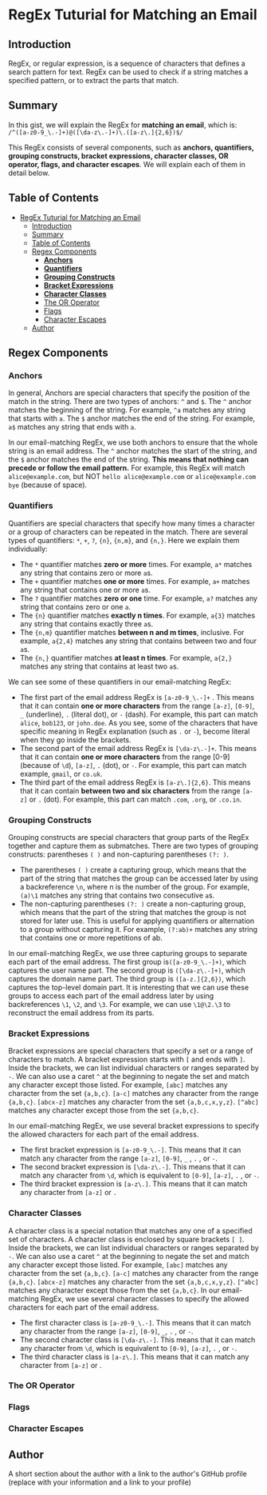 # RegEx Tuturial for Matching an Email

## Introduction

RegEx, or regular expression, is a sequence of characters that defines a search pattern for text. RegEx can be used to check if a string matches a specified pattern, or to extract the parts that match.

## Summary

In this gist, we will explain the RegEx for **matching an email**, which is:
`/^([a-z0-9_\.-]+)@([\da-z\.-]+)\.([a-z\.]{2,6})$/`

This RegEx consists of several components, such as **anchors, quantifiers, grouping constructs, bracket expressions, character classes, OR operator, flags, and character escapes**. We will explain each of them in detail below.

## Table of Contents

- [RegEx Tuturial for Matching an Email](#regex-tuturial-for-matching-an-email)
  - [Introduction](#introduction)
  - [Summary](#summary)
  - [Table of Contents](#table-of-contents)
  - [Regex Components](#regex-components)
    - [**Anchors**](#anchors)
    - [**Quantifiers**](#quantifiers)
    - [**Grouping Constructs**](#grouping-constructs)
    - [**Bracket Expressions**](#bracket-expressions)
    - [**Character Classes**](#character-classes)
    - [The OR Operator](#the-or-operator)
    - [Flags](#flags)
    - [Character Escapes](#character-escapes)
  - [Author](#author)

## Regex Components

### **Anchors**

In general, Anchors are special characters that specify the position of the match in the string. There are two types of anchors: `^` and `$`. The `^` anchor matches the beginning of the string. For example, `^a` matches any string that starts with `a`. The `$` anchor matches the end of the string. For example, `a$` matches any string that ends with `a`.

In our email-matching RegEx, we use both anchors to ensure that the whole string is an email address. The `^` anchor matches the start of the string, and the `$` anchor matches the end of the string. **This means that nothing can precede or follow the email pattern.** For example, this RegEx will match `alice@example.com`, but NOT `hello alice@example.com` or `alice@example.com bye` (because of space).

### **Quantifiers**

Quantifiers are special characters that specify how many times a character or a group of characters can be repeated in the match. There are several types of quantifiers: `*`, `+`, `?`, `{n}`, `{n,m}`, and `{n,}`. Here we explain them individually:

- The `*` quantifier matches **zero or more** times. For example, `a*` matches any string that contains zero or more `a`s.
- The `+` quantifier matches **one or more** times. For example, `a+` matches any string that contains one or more `a`s.
- The `?` quantifier matches **zero or one** time. For example, `a?` matches any string that contains zero or one `a`.
- The `{n}` quantifier matches **exactly n times**. For example, `a{3}` matches any string that contains exactly three `a`s.
- The `{n,m}` quantifier matches **between n and m times**, inclusive. For example, `a{2,4}` matches any string that contains between two and four `a`s.
- The `{n,}` quantifier matches **at least n times**. For example, `a{2,}` matches any string that contains at least two `a`s.

We can see some of these quantifiers in our email-matching RegEx:

- The first part of the email address RegEx is `[a-z0-9_\.-]+` . This means that it can contain **one or more characters** from the range `[a-z]`, `[0-9]`, `_` (underline), `.` (literal dot), or `-` (dash). For example, this part can match `alice`, `bob123`, or `john.doe`. As you see, some of the characters that have specific meaning in RegEx explanation (such as `.` or `-`), become literal when they go inside the brackets.
- The second part of the email address RegEx is `[\da-z\.-]+`. This means that it can contain **one or more characters** from the range [0-9] (because of `\d`), `[a-z]`, `.` (dot), or `-`. For example, this part can match example, `gmail`, or `co.uk`.
- The third part of the email address RegEx is `[a-z\.]{2,6}`. This means that it can contain **between two and six characters** from the range `[a-z]` or `.` (dot). For example, this part can match `.com`, `.org`, or `.co.in`.

### **Grouping Constructs**

Grouping constructs are special characters that group parts of the RegEx together and capture them as submatches. There are two types of grouping constructs: parentheses `( )` and non-capturing parentheses `(?: )`.

- The parentheses `( )` create a capturing group, which means that the part of the string that matches the group can be accessed later by using a backreference `\n`, where n is the number of the group. For example, `(a)\1` matches any string that contains two consecutive `a`s.
- The non-capturing parentheses `(?: )` create a non-capturing group, which means that the part of the string that matches the group is not stored for later use. This is useful for applying quantifiers or alternation to a group without capturing it. For example, `(?:ab)+` matches any string that contains one or more repetitions of ab.

In our email-matching RegEx, we use three capturing groups to separate each part of the email address. The first group is`([a-z0-9_\.-]+)`, which captures the user name part. The second group is `([\da-z\.-]+)`, which captures the domain name part. The third group is `([a-z.]{2,6})`, which captures the top-level domain part. It is interesting that we can use these groups to access each part of the email address later by using backreferences `\1`, `\2`, and `\3`. For example, we can use `\1@\2.\3` to reconstruct the email address from its parts.

### **Bracket Expressions**

Bracket expressions are special characters that specify a set or a range of characters to match. A bracket expression starts with `[` and ends with `]`. Inside the brackets, we can list individual characters or ranges separated by `-`. We can also use a caret `^` at the beginning to negate the set and match any character except those listed.
For example, `[abc]` matches any character from the set `{a,b,c}`. `[a-c]` matches any character from the range `{a,b,c}`. `[abcx-z]` matches any character from the set `{a,b,c,x,y,z}`. `[^abc]` matches any character except those from the set `{a,b,c}`.

In our email-matching RegEx, we use several bracket expressions to specify the allowed characters for each part of the email address.

- The first bracket expression is `[a-z0-9_\.-]`. This means that it can match any character from the range `[a-z]`, `[0-9]`, `_` , `.` , or `-`.
- The second bracket expression is `[\da-z\.-]`. This means that it can match any character from `\d`, which is equivalent to `[0-9]`, `[a-z]`, `.` , or `-`.
- The third bracket expression is `[a-z\.]`. This means that it can match any character from `[a-z]` or `.`

### **Character Classes**

A character class is a special notation that matches any one of a specified set of characters. A character class is enclosed by square brackets `[ ]`. Inside the brackets, we can list individual characters or ranges separated by `-`. We can also use a caret `^` at the beginning to negate the set and match any character except those listed.
For example, `[abc]` matches any character from the set `{a,b,c}`. `[a-c]` matches any character from the range `{a,b,c}`. `[abcx-z]` matches any character from the set `{a,b,c,x,y,z}`. `[^abc]` matches any character except those from the set `{a,b,c}`.
In our email-matching RegEx, we use several character classes to specify the allowed characters for each part of the email address.

- The first character class is `[a-z0-9_\.-]`. This means that it can match any character from the range `[a-z]`, `[0-9]`, `_`, `.` , or `-`.
- The second character class is `[\da-z\.-]`. This means that it can match any character from `\d`, which is equivalent to `[0-9]`, `[a-z]`, `.` , or `-`.
- The third character class is `[a-z\.]`. This means that it can match any character from `[a-z]` or .

### The OR Operator

### Flags

### Character Escapes

## Author

A short section about the author with a link to the author's GitHub profile (replace with your information and a link to your profile)
